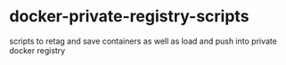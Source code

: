 # docker-private-registry-scripts
scripts to retag and save containers as well as load and push into private docker registry
